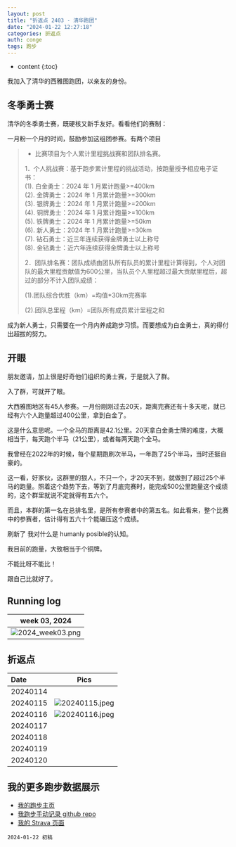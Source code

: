 ```yaml
---
layout: post
title: "折返点 2403 - 清华跑团"
date: "2024-01-22 12:27:18"
categories: 折返点
auth: conge
tags: 跑步 
---
```

* content
{:toc}

我加入了清华的西雅图跑团，以亲友的身份。




## 冬季勇士赛

清华的冬季勇士赛，既硬核又新手友好。看看他们的赛制：

一月粉一个月的时间，鼓励参加这组团参赛。有两个项目

> * 比赛项目为个人累计里程挑战赛和团队排名赛。
> 
> 1．个人挑战赛：基于跑步累计里程的挑战活动，按跑量授予相应电子证书：  
> (1). 白金勇士：2024 年 1 月累计跑量>=400km  
> (2). 金牌勇士：2024 年 1 月累计跑量>=300km  
> (3). 银牌勇士：2024 年 1 月累计跑量>=200km  
> (4). 铜牌勇士：2024 年 1 月累计跑量>=100km  
> (5). 铁牌勇士：2024 年 1 月累计跑量>=50km  
> (6). 新人勇士：2024 年 1 月累计跑量>=30km  
> (7). 钻石勇士：近三年连续获得金牌勇士以上称号  
> (8). 金钻勇士：近六年连续获得金牌勇士以上称号  
> 
> 2．团队排名赛：团队成绩由团队所有队员的累计里程计算得到，个人对团队的最大里程贡献值为600公里，当队员个人里程超过最大贡献里程后，超过的部分不计入团队成绩：  
> 
> (1).团队综合优胜（km）=均值*30km完赛率
> 
> (2).团队总里程（km）=团队所有成员累计里程之和

成为新人勇士，只需要在一个月内养成跑步习惯。而要想成为白金勇士，真的得付出超拔的努力。

## 开眼

朋友邀请，加上很是好奇他们组织的勇士赛，于是就入了群。

入了群，可就开了眼。

大西雅图地区有45人参赛。一月份刚刚过去20天，距离完赛还有十多天呢，就已经有六个人跑量超过400公里，拿到白金了。

这是什么意思呢。一个全马的距离是42.1公里。20天拿白金勇士牌的难度，大概相当于，每天跑个半马（21公里），或者每两天跑个全马。

我曾经在2022年的时候，每个星期跑刷次半马，一年跑了25个半马，当时还挺自豪的。

这一看，好家伙，这群里的狠人，不只一个，才20天不到，就做到了超过25个半马的跑量。照着这个趋势下去，等到了月底完赛时，能完成500公里跑量这个成绩的，这个群里就说不定就得有五六个。

而且，本群的第一名在总排名里，是所有参赛者中的第五名。如此看来，整个比赛中的参赛者，估计得有五六十个能碾压这个成绩。

刷新了 我对什么是 humanly posible的认知。

我目前的跑量，大致相当于个铜牌。

不能比呀不能比！

跟自己比就好了。

## Running log

| week 03, 2024 |
| :-----------: |
| ![2024_week03.png](https://s2.loli.net/2024/01/23/2CW5kXJA3qjSwZc.png) |

## 折返点

| Date     | Pics  |
| :------- | :------------------------------------------------------------------: |
| 20240114 |  |
| 20240115 | ![20240115.jpeg](https://s2.loli.net/2024/01/23/Ihv5fYdDbpcjkNJ.jpg) |
| 20240116 | ![20240116.jpeg](https://s2.loli.net/2024/01/23/Zhtcy1ImSBOnCzL.jpg) |
| 20240117 |  |
| 20240118 |  |
| 20240119 |  |
| 20240120 |  |

## 我的更多跑步数据展示

* [我的跑步主页](https://conge.livingwithfcs.org/running_page/)
* [我跑步手动记录 github repo](https://github.com/conge/RunningStreak)
* [我的 Strava 页面](https://www.strava.com/athletes/57680242)

```
2024-01-22 初稿
```
